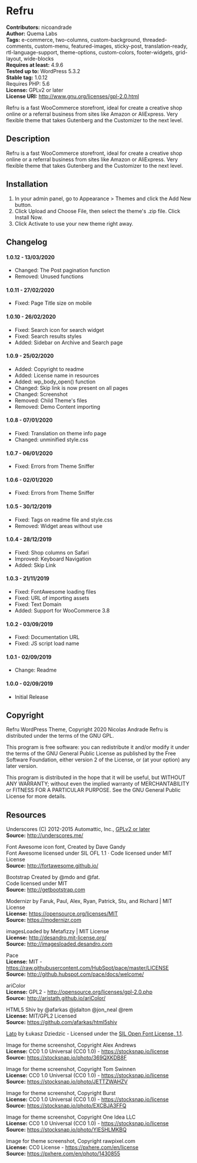 # Refru 
**Contributors:** nicoandrade  
**Author:** Quema Labs  
**Tags:** e-commerce, two-columns, custom-background, threaded-comments, custom-menu, featured-images, sticky-post, translation-ready, rtl-language-support, theme-options, custom-colors, footer-widgets, grid-layout, wide-blocks  
**Requires at least:** 4.9.6  
**Tested up to:** WordPress 5.3.2  
**Stable tag:** 1.0.12  
Requires PHP: 5.6  
**License:** GPLv2 or later  
**License URI:** http://www.gnu.org/licenses/gpl-2.0.html  

Refru is a fast WooCommerce storefront, ideal for create a creative shop online or a referral business from sites like Amazon or AliExpress. Very flexible theme that takes Gutenberg and the Customizer to the next level.


## Description 
Refru is a fast WooCommerce storefront, ideal for create a creative shop online or a referral business from sites like Amazon or AliExpress. Very flexible theme that takes Gutenberg and the Customizer to the next level.


## Installation 
1. In your admin panel, go to Appearance > Themes and click the Add New button.
2. Click Upload and Choose File, then select the theme's .zip file. Click Install Now.
3. Click Activate to use your new theme right away.


## Changelog 

#### 1.0.12 - 13/03/2020 
* Changed: The Post pagination function
* Removed: Unused functions

#### 1.0.11 - 27/02/2020 
* Fixed: Page Title size on mobile

#### 1.0.10 - 26/02/2020 
* Fixed: Search icon for search widget
* Fixed: Search results styles
* Added: Sidebar on Archive and Search page

#### 1.0.9 - 25/02/2020 
* Added: Copyright to readme
* Added: License name in resources
* Added: wp_body_open() function
* Changed: Skip link is now present on all pages
* Changed: Screenshot
* Removed: Child Theme's files
* Removed: Demo Content importing

#### 1.0.8 - 07/01/2020 
* Fixed: Translation on theme info page
* Changed: unminified style.css

#### 1.0.7 - 06/01/2020 
* Fixed: Errors from Theme Sniffer

#### 1.0.6 - 02/01/2020 
* Fixed: Errors from Theme Sniffer

#### 1.0.5 - 30/12/2019 
* Fixed: Tags on readme file and style.css
* Removed: Widget areas without use

#### 1.0.4 - 28/12/2019 
* Fixed: Shop columns on Safari
* Improved: Keyboard Navigation
* Added: Skip Link

#### 1.0.3 - 21/11/2019 
* Fixed: FontAwesome loading files
* Fixed: URL of importing assets
* Fixed: Text Domain
* Added: Support for WooCommerce 3.8

#### 1.0.2 - 03/09/2019 
* Fixed: Documentation URL
* Fixed: JS script load name

#### 1.0.1 - 02/09/2019 
* Change: Readme

#### 1.0.0 - 02/09/2019 
* Initial Release


## Copyright 

Refru WordPress Theme, Copyright 2020 Nicolas Andrade
Refru is distributed under the terms of the GNU GPL.

This program is free software: you can redistribute it and/or modify
it under the terms of the GNU General Public License as published by
the Free Software Foundation, either version 2 of the License, or
(at your option) any later version.

This program is distributed in the hope that it will be useful,
but WITHOUT ANY WARRANTY; without even the implied warranty of
MERCHANTABILITY or FITNESS FOR A PARTICULAR PURPOSE. See the
GNU General Public License for more details.


## Resources 
Underscores 
(C) 2012-2015 Automattic, Inc., [GPLv2 or later](https://www.gnu.org/licenses/gpl-2.0.html)  
**Source:** http://underscores.me/  

Font Awesome icon font, Created by Dave Gandy  
Font Awesome licensed under SIL OFL 1.1 · Code licensed under MIT License  
**Source:** http://fortawesome.github.io/  

Bootstrap Created by @mdo and @fat.  
Code licensed under MIT  
**Source:** http://getbootstrap.com  

Modernizr by Faruk, Paul, Alex, Ryan, Patrick, Stu, and Richard | MIT License  
**License:** https://opensource.org/licenses/MIT  
**Source:** https://modernizr.com  

imagesLoaded by Metafizzy | MIT License  
**License:** http://desandro.mit-license.org/  
**Source:** http://imagesloaded.desandro.com  

Pace  
**License:** MIT - https://raw.githubusercontent.com/HubSpot/pace/master/LICENSE  
**Source:** http://github.hubspot.com/pace/docs/welcome/  

ariColor  
**License:** GPL2 - http://opensource.org/licenses/gpl-2.0.php  
**Source:** http://aristath.github.io/ariColor/  

HTML5 Shiv by @afarkas @jdalton @jon_neal @rem  
**License:** MIT/GPL2 Licensed  
**Source:** https://github.com/afarkas/html5shiv  

[Lato](https://fonts.google.com/specimen/Lato) by Łukasz Dziedzic - Licensed under the [SIL Open Font License, 1.1](http://scripts.sil.org/OFL).  

Image for theme screenshot, Copyright Alex Andrews  
**License:** CC0 1.0 Universal (CC0 1.0) - https://stocksnap.io/license  
**Source:** https://stocksnap.io/photo/369QXKDB8F  

Image for theme screenshot, Copyright Tom Swinnen  
**License:** CC0 1.0 Universal (CC0 1.0) - https://stocksnap.io/license  
**Source:** https://stocksnap.io/photo/JETTZWAHZV  

Image for theme screenshot, Copyright Burst  
**License:** CC0 1.0 Universal (CC0 1.0) - https://stocksnap.io/license  
**Source:** https://stocksnap.io/photo/EXCBJA3FFQ  

Image for theme screenshot, Copyright One Idea LLC  
**License:** CC0 1.0 Universal (CC0 1.0) - https://stocksnap.io/license  
**Source:** https://stocksnap.io/photo/YIESHLMKBQ  

Image for theme screenshot, Copyright rawpixel.com  
**License:** CC0 License - https://pxhere.com/en/license  
**Source:** https://pxhere.com/en/photo/1430855  
